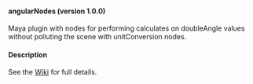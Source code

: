 #### angularNodes (version 1.0.0)
Maya plugin with nodes for performing calculates on doubleAngle values without polluting the scene with unitConversion nodes.

#### Description
See the [Wiki](https://github.com/yantor3d/angularNodes/wiki) for full details.
